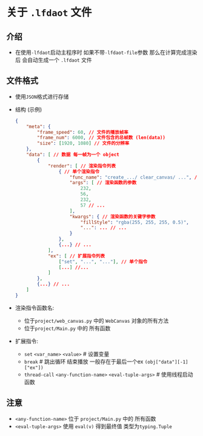 # 关于 ```.lfdaot``` 文件

## 介绍
- 在使用```-lfdaot```启动主程序时 如果不带```-lfdaot-file```参数 那么在计算完成渲染后 会自动生成一个 ```.lfdaot``` 文件

## 文件格式
- 使用```JSON```格式进行存储
- 结构 (示例)
    ```json
    {
        "meta": {
            "frame_speed": 60, // 文件的播放帧率
            "frame_num": 6000, // 文件包含的总帧数 (len(data))
            "size": [1920, 1080] // 文件的分辨率
        },
        "data": [ // 数据 每一帧为一个 object
            {
                "render": [ // 渲染指令列表
                    { // 单个渲染指令
                        "func_name": "create_.../ clear_canvas/ ...", // 渲染函数名
                        "args": [ // 渲染函数的参数
                            232,
                            56,
                            232,
                            57 // ...
                        ],
                        "kwargs": { // 渲染函数的关键字参数
                            "fillStyle": "rgba(255, 255, 255, 0.5)",
                            "...": ... // ...
                        }
                    },
                    {...} // ...
                ],
                "ex": [ // 扩展指令列表
                    ["set", "...", "..."], // 单个指令
                    [...] //...
                ]
            },
            {...} // ...
        ]
    }
    ```

- 渲染指令函数名:
    - 位于```project/web_canvas.py``` 中的 ```WebCanvas``` 对象的所有方法
    - 位于```project/Main.py``` 中的 所有函数

- 扩展指令:
    - ```set``` ```<var_name>``` ```<value>``` # 设置变量
    - ```break``` # 跳出循环 结束播放 一般存在于最后一个ex ```(obj["data"][-1]["ex"])```
    - ```thread-call``` ```<any-function-name>``` ```<eval-tuple-args>``` # 使用线程启动函数

## 注意
- ```<any-function-name>``` 位于 ```project/Main.py``` 中的 所有函数
- ```<eval-tuple-args>``` 使用 ```eval(v)``` 得到最终值 类型为```typing.Tuple```